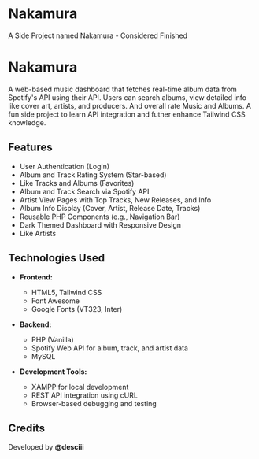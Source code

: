 # Nakamura

A Side Project named Nakamura - Considered Finished

# Nakamura

A web-based music dashboard that fetches real-time album data from Spotify's API using their API. Users can search albums, view detailed info like cover art, artists, and producers. And overall rate Music and Albums. A fun side project to learn API integration and futher enhance Tailwind CSS knowledge.

## Features

- User Authentication (Login)
- Album and Track Rating System (Star-based)
- Like Tracks and Albums (Favorites)
- Album and Track Search via Spotify API
- Artist View Pages with Top Tracks, New Releases, and Info
- Album Info Display (Cover, Artist, Release Date, Tracks)
- Reusable PHP Components (e.g., Navigation Bar)
- Dark Themed Dashboard with Responsive Design
- Like Artists

## Technologies Used

- **Frontend:**

  - HTML5, Tailwind CSS
  - Font Awesome
  - Google Fonts (VT323, Inter)

- **Backend:**

  - PHP (Vanilla)
  - Spotify Web API for album, track, and artist data
  - MySQL

- **Development Tools:**
  - XAMPP for local development
  - REST API integration using cURL
  - Browser-based debugging and testing

## Credits

Developed by **@desciii**
